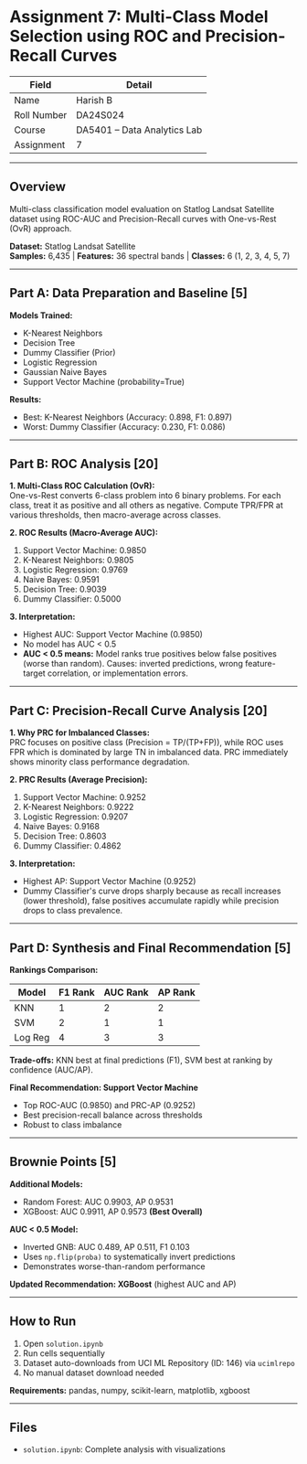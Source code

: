 # Assignment 7: Multi-Class Model Selection using ROC and Precision-Recall Curves

| Field       | Detail                          |
|-------------|---------------------------------|
| Name        | Harish B                        |
| Roll Number | DA24S024                        |
| Course      | DA5401 – Data Analytics Lab     |
| Assignment  | 7                               |

---

## Overview

Multi-class classification model evaluation on Statlog Landsat Satellite dataset using ROC-AUC and Precision-Recall curves with One-vs-Rest (OvR) approach.

**Dataset:** Statlog Landsat Satellite  
**Samples:** 6,435 | **Features:** 36 spectral bands | **Classes:** 6 (1, 2, 3, 4, 5, 7)

---

## Part A: Data Preparation and Baseline [5]

**Models Trained:**
- K-Nearest Neighbors
- Decision Tree  
- Dummy Classifier (Prior)
- Logistic Regression
- Gaussian Naive Bayes
- Support Vector Machine (probability=True)

**Results:**
- Best: K-Nearest Neighbors (Accuracy: 0.898, F1: 0.897)
- Worst: Dummy Classifier (Accuracy: 0.230, F1: 0.086)

---

## Part B: ROC Analysis [20]

**1. Multi-Class ROC Calculation (OvR):**  
One-vs-Rest converts 6-class problem into 6 binary problems. For each class, treat it as positive and all others as negative. Compute TPR/FPR at various thresholds, then macro-average across classes.

**2. ROC Results (Macro-Average AUC):**
1. Support Vector Machine: 0.9850
2. K-Nearest Neighbors: 0.9805
3. Logistic Regression: 0.9769
4. Naive Bayes: 0.9591
5. Decision Tree: 0.9039
6. Dummy Classifier: 0.5000

**3. Interpretation:**
- Highest AUC: Support Vector Machine (0.9850)
- No model has AUC < 0.5
- **AUC < 0.5 means:** Model ranks true positives below false positives (worse than random). Causes: inverted predictions, wrong feature-target correlation, or implementation errors.

---

## Part C: Precision-Recall Curve Analysis [20]

**1. Why PRC for Imbalanced Classes:**  
PRC focuses on positive class (Precision = TP/(TP+FP)), while ROC uses FPR which is dominated by large TN in imbalanced data. PRC immediately shows minority class performance degradation.

**2. PRC Results (Average Precision):**
1. Support Vector Machine: 0.9252
2. K-Nearest Neighbors: 0.9222
3. Logistic Regression: 0.9207
4. Naive Bayes: 0.9168
5. Decision Tree: 0.8603
6. Dummy Classifier: 0.4862

**3. Interpretation:**
- Highest AP: Support Vector Machine (0.9252)
- Dummy Classifier's curve drops sharply because as recall increases (lower threshold), false positives accumulate rapidly while precision drops to class prevalence.

---

## Part D: Synthesis and Final Recommendation [5]

**Rankings Comparison:**

| Model       | F1 Rank | AUC Rank | AP Rank |
|-------------|---------|----------|---------|
| KNN         | 1       | 2        | 2       |
| SVM         | 2       | 1        | 1       |
| Log Reg     | 4       | 3        | 3       |

**Trade-offs:** KNN best at final predictions (F1), SVM best at ranking by confidence (AUC/AP).

**Final Recommendation: Support Vector Machine**
- Top ROC-AUC (0.9850) and PRC-AP (0.9252)
- Best precision-recall balance across thresholds
- Robust to class imbalance

---

## Brownie Points [5]

**Additional Models:**
- Random Forest: AUC 0.9903, AP 0.9531
- XGBoost: AUC 0.9911, AP 0.9573 **(Best Overall)**

**AUC < 0.5 Model:**
- Inverted GNB: AUC 0.489, AP 0.511, F1 0.103
- Uses `np.flip(proba)` to systematically invert predictions
- Demonstrates worse-than-random performance

**Updated Recommendation: XGBoost** (highest AUC and AP)

---

## How to Run

1. Open `solution.ipynb`
2. Run cells sequentially
3. Dataset auto-downloads from UCI ML Repository (ID: 146) via `ucimlrepo`
4. No manual dataset download needed

**Requirements:** pandas, numpy, scikit-learn, matplotlib, xgboost

---

## Files

- `solution.ipynb`: Complete analysis with visualizations